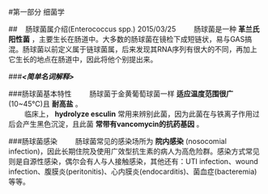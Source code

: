 #第一部分 细菌学

##&nbsp;&nbsp;&nbsp;&nbsp;肠球菌属介绍(Enterococcus spp.) 2015/03/25
&nbsp;&nbsp;&nbsp;&nbsp;&nbsp;&nbsp;&nbsp;&nbsp;肠球菌是一种 __革兰氏阳性菌__ ，主要生长在肠道中。大多数的肠球菌在镜检下成短链状，易与GAS搞混。肠球菌以前定义属于链球菌属，后来发现其RNA序列有很大的不同，再加上它生长的地点在肠道中，因此将他个别提出来。

###___<简单名词解释>___

###肠球菌基本特性
&nbsp;&nbsp;&nbsp;&nbsp;&nbsp;&nbsp;&nbsp;&nbsp;肠球菌于金黄葡萄球菌一样 __适应温度范围很广__ (10~45℃)且 __耐高盐__ 。  
&nbsp;&nbsp;&nbsp;&nbsp;&nbsp;&nbsp;&nbsp;&nbsp;临床上， __hydrolyze esculin__ 常用来辨别此菌，因为此菌在与铁离子作用过后会产生黑色沉淀，且此菌 __常带有vancomycin的抗药基因__ 。   

###肠球菌感染
&nbsp;&nbsp;&nbsp;&nbsp;&nbsp;&nbsp;&nbsp;&nbsp;肠球菌常见的感染场所为 __院内感染__ (nosocomial infection)，因此长期住院及使用广效型抗生素的病人为高危险群。感染方式常见则是自源性感染，偶尔会有人与人接触感染，其他还有：UTI infection、wound infection、腹膜炎(peritonitis)、心内膜炎(endocarditis)、菌血症(bacteremia)等等。
